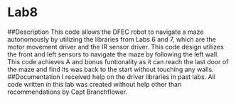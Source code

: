 Lab8
====
##Description
This code allows the DFEC robot to navigate a maze autonomously by utilizing the libraries from Labs 6 and 7, which are the motor movement driver and the IR sensor driver. This code design utilizes the front and left sensors to navigate the maze by following the left wall. This code achieves A and bonus funtionality as it can reach the last door of the maze and find its was back to the start without touching any walls. 
##Documentation
I received help on the driver libraries in past labs. All code written in this lab was created without help other than recommendations by Capt Branchflower. 
